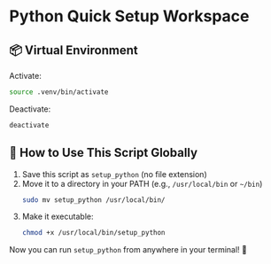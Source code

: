 # Python Quick Setup Workspace

## 📦 Virtual Environment
Activate:
```bash
source .venv/bin/activate
```

Deactivate:
```bash
deactivate
```

## 📄 How to Use This Script Globally

1. Save this script as `setup_python` (no file extension)
2. Move it to a directory in your PATH (e.g., `/usr/local/bin` or `~/bin`)
   ```bash
   sudo mv setup_python /usr/local/bin/
   ```
3. Make it executable:
   ```bash
   chmod +x /usr/local/bin/setup_python
   ```

Now you can run `setup_python` from anywhere in your terminal! 🚀
